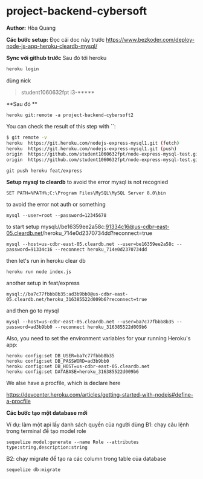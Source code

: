 # project-backend-cybersoft

**Author:**
Hòa
Quang

**Các bước setup:**
Đọc cái doc này trước
https://www.bezkoder.com/deploy-node-js-app-heroku-cleardb-mysql/

**Sync với github trước**
Sau đó tới heroku
```bash
heroku login
```
dùng nick 
> student1060632fpt
> i3-*****

**Sau đó **

    heroku git:remote -a project-backend-cybersoft2
You can check the result of this step with  ``:

```bash
$ git remote -v
heroku  https://git.heroku.com/nodejs-express-mysql1.git (fetch)
heroku  https://git.heroku.com/nodejs-express-mysql1.git (push)
origin  https://github.com/student1060632fpt/node-express-mysql-test.git (fetch)
origin  https://github.com/student1060632fpt/node-express-mysql-test.git (push)
```

```
git push heroku feat/express
```

**Setup mysql to cleardb**
to avoid the error mysql is not recognied

    SET PATH=%PATH%;C:\Program Files\MySQL\MySQL Server 8.0\bin

to avoid the error not auth or something

    mysql --user=root --password=12345678

to start setup
mysql://be16359ee2a58c:91334c16@us-cdbr-east-05.cleardb.net/heroku_714e0d2370734dd?reconnect=true

    mysql --host=us-cdbr-east-05.cleardb.net --user=be16359ee2a58c --password=91334c16 --reconnect heroku_714e0d2370734dd

then let's run in heroku clear db

    heroku run node index.js  

another setup in feat/express

    mysql://ba7c77fbbb8b35:ad3b9bb0@us-cdbr-east-05.cleardb.net/heroku_316385522d009b6?reconnect=true

    
and then go to mysql

    mysql --host=us-cdbr-east-05.cleardb.net --user=ba7c77fbbb8b35 --password=ad3b9bb0 --reconnect heroku_316385522d009b6

Also, you need to set the environment variables for your running Heroku's app:

    heroku config:set DB_USER=ba7c77fbbb8b35
    heroku config:set DB_PASSWORD=ad3b9bb0
    heroku config:set DB_HOST=us-cdbr-east-05.cleardb.net
    heroku config:set DATABASE=heroku_316385522d009b6


We alse have a procfile, which is declare here

https://devcenter.heroku.com/articles/getting-started-with-nodejs#define-a-procfile


**Các bước tạo một database mới**

Ví dụ: làm một api lấy danh sách quyền của người dùng
B1: chạy câu lệnh trong terminal để tạo model role
```
sequelize model:generate --name Role --attributes type:string,description:string
```
B2: chạy migrate để tạo ra các column trong table của database
```
sequelize db:migrate
```